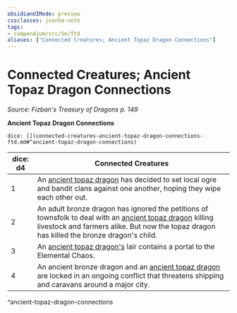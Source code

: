 ```yaml
---
obsidianUIMode: preview
cssclasses: json5e-note
tags:
- compendium/src/5e/ftd
aliases: ["Connected Creatures; Ancient Topaz Dragon Connections"]
---
```

# Connected Creatures; Ancient Topaz Dragon Connections
*Source: Fizban's Treasury of Dragons p. 149* 

**Ancient Topaz Dragon Connections**

`dice: [](connected-creatures-ancient-topaz-dragon-connections-ftd.md#^ancient-topaz-dragon-connections)`

| dice: d4 | Connected Creatures |
|----------|---------------------|
| 1 | An [ancient topaz dragon](compendium/bestiary/dragon/ancient-topaz-dragon-ftd.md) has decided to set local ogre and bandit clans against one another, hoping they wipe each other out. |
| 2 | An adult bronze dragon has ignored the petitions of townsfolk to deal with an [ancient topaz dragon](compendium/bestiary/dragon/ancient-topaz-dragon-ftd.md) killing livestock and farmers alike. But now the topaz dragon has killed the bronze dragon's child. |
| 3 | An [ancient topaz dragon's](compendium/bestiary/dragon/ancient-topaz-dragon-ftd.md) lair contains a portal to the Elemental Chaos. |
| 4 | An ancient bronze dragon and an [ancient topaz dragon](compendium/bestiary/dragon/ancient-topaz-dragon-ftd.md) are locked in an ongoing conflict that threatens shipping and caravans around a major city. |
^ancient-topaz-dragon-connections